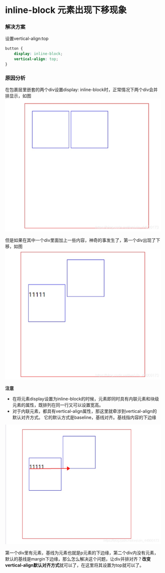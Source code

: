 # inline-block 元素出现下移现象

### 解决方案
设置vertical-align:top  
```css
button {
    display: inline-block;
    vertical-align: top;
}
```

### 原因分析

在包裹层里嵌套的两个div设置display: inline-block时，正常情况下两个div会并排显示，如图
![an image](images/css1.png)

但是如果在其中一个div里面加上一些内容，神奇的事发生了，第一个div出现了下移，如图
![an image](images/css2.png)

**注意**  

- 在将元素display设置为inline-block的时候，元素即同时具有内联元素和块级元素的属性，既排列在同一行又可以设置宽高。  
- 对于内联元素，都具有vertical-align属性，那这里就牵涉到vertical-align的默认对齐方式。 它的默认方式是baseline，基线对齐。基线指内容的下边缘

![an image](images/css3.png)

第一个div里有元素，基线为元素也就是p元素的下边缘，第二个div内没有元素，默认的基线是margin下边缘，那么怎么解决这个问题，让div并排对齐？**改变vertical-align默认对齐方式**就可以了，在这里将其设置为top就可以了。